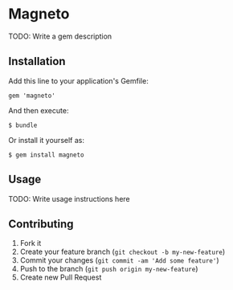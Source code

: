 # Magneto

TODO: Write a gem description

## Installation

Add this line to your application's Gemfile:

    gem 'magneto'

And then execute:

    $ bundle

Or install it yourself as:

    $ gem install magneto

## Usage

TODO: Write usage instructions here

## Contributing

1. Fork it
2. Create your feature branch (`git checkout -b my-new-feature`)
3. Commit your changes (`git commit -am 'Add some feature'`)
4. Push to the branch (`git push origin my-new-feature`)
5. Create new Pull Request
